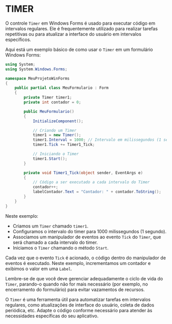 # TIMER
O controle `Timer` em Windows Forms é usado para executar código em intervalos regulares. Ele é frequentemente utilizado para realizar tarefas repetitivas ou para atualizar a interface do usuário em intervalos específicos.

Aqui está um exemplo básico de como usar o `Timer` em um formulário Windows Forms:

```csharp
using System;
using System.Windows.Forms;

namespace MeuProjetoWinForms
{
    public partial class MeuFormulario : Form
    {
        private Timer timer1;
        private int contador = 0;

        public MeuFormulario()
        {
            InitializeComponent();

            // Criando um Timer
            timer1 = new Timer();
            timer1.Interval = 1000; // Intervalo em milissegundos (1 segundo)
            timer1.Tick += Timer1_Tick;

            // Iniciando o Timer
            timer1.Start();
        }

        private void Timer1_Tick(object sender, EventArgs e)
        {
            // Código a ser executado a cada intervalo do Timer
            contador++;
            labelContador.Text = "Contador: " + contador.ToString();
        }
    }
}
```

Neste exemplo:

- Criamos um `Timer` chamado `timer1`.
- Configuramos o intervalo do timer para 1000 milissegundos (1 segundo).
- Associamos um manipulador de eventos ao evento `Tick` do `Timer`, que será chamado a cada intervalo do timer.
- Iniciamos o `Timer` chamando o método `Start`.

Cada vez que o evento `Tick` é acionado, o código dentro do manipulador de eventos é executado. Neste exemplo, incrementamos um contador e exibimos o valor em uma `Label`.

Lembre-se de que você deve gerenciar adequadamente o ciclo de vida do `Timer`, parando-o quando não for mais necessário (por exemplo, no encerramento do formulário) para evitar vazamentos de recursos.

O `Timer` é uma ferramenta útil para automatizar tarefas em intervalos regulares, como atualizações de interface do usuário, coleta de dados periódica, etc. Adapte o código conforme necessário para atender às necessidades específicas do seu aplicativo.